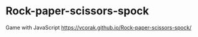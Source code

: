 # Rock-paper-scissors-spock
Game with JavaScript
https://vcorak.github.io/Rock-paper-scissors-spock/
